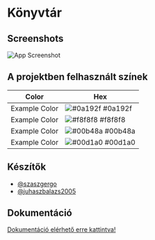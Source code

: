 
# Könyvtár



## Screenshots

![App Screenshot](https://via.placeholder.com/468x300?text=App+Screenshot+Here)

## A projektben felhasznált színek

| Color             | Hex                                                                |
| ----------------- | ------------------------------------------------------------------ |
| Example Color | ![#0a192f](https://via.placeholder.com/10/0a192f?text=+) #0a192f |
| Example Color | ![#f8f8f8](https://via.placeholder.com/10/f8f8f8?text=+) #f8f8f8 |
| Example Color | ![#00b48a](https://via.placeholder.com/10/00b48a?text=+) #00b48a |
| Example Color | ![#00d1a0](https://via.placeholder.com/10/00b48a?text=+) #00d1a0 |


## Készítők

- [@szaszgergo](https://github.com/szaszgergo)
- [@juhaszbalazs2005](https://github.com/juhaszbalazs2005)


## Dokumentáció

[Dokumentáció elérhető erre kattintva!](https://docs.google.com/document/d/1RxBoctzr2r0nDXteaayzhL6WYEA1wmApzi1OEtHE1Y0/edit?usp=sharing)
